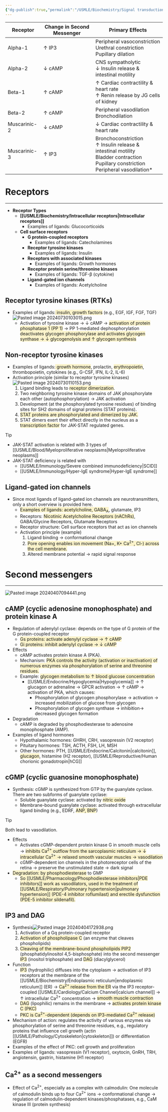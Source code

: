 ```yaml
---
{"dg-publish":true,"permalink":"/USMLE/Biochemistry/Signal transduction/","tags":["t2"]}
---
```



| Receptor     | Change in Second Messenger | Primary Effects                                                                                                                             |
| ------------ | -------------------------- | ------------------------------------------------------------------------------------------------------------------------------------------- |
| Alpha-1      | ↑ IP3                      | Peripheral vasoconstriction<br>Urethral constriction<br>Pupillary dilation                                                                  |
| Alpha-2      | ↓ cAMP                     | CNS sympatholytic<br>↓ Insulin release & intestinal motility                                                                                |
| Beta-1       | ↑ cAMP                     | ↑ Cardiac contractility & heart rate<br>↑ Renin release by JG cells of kidney                                                               |
| Beta-2       | ↑ cAMP                     | Peripheral vasodilation<br>Bronchodilation                                                                                                  |
| Muscarinic-2 | ↓ cAMP                     | ↓ Cardiac contractility & heart rate                                                                                                        |
| Muscarinic-3 | ↑ IP3                      | Bronchoconstriction<br>↑ Insulin release & intestinal motility<br>Bladder contraction<br>Pupillary constriction<br>Peripheral vasodilation* |

# Receptors
---
- **Receptor Types**  
	- **[[USMLE/Biochemistry/Intracellular receptors\|Intracellular receptors]]**  
		- Examples of ligands: Glucocorticoids
	- **Cell surface receptors**  
		- **G protein-coupled receptors**  
			- Examples of ligands: Catecholamines
		- **Receptor tyrosine kinases**  
			- Examples of ligands: Insulin
		- **Receptors with associated kinases**  
			- Examples of ligands: Growth hormones
		- **Receptor protein serine/threonine kinases**  
			- Examples of ligands: TGF-β (cytokine)
		- **Ligand-gated ion channels**  
			- Examples of ligands: Acetylcholine
## Receptor tyrosine kinases (RTKs)
- Examples of ligands:<span style="background:rgba(240, 200, 0, 0.2)"> insulin, growth factors</span> (e.g., EGF, IGF, FGF, TGF)![Pasted image 20240730103015.png](/img/user/appendix/Pasted%20image%2020240730103015.png)
	- Activation of tyrosine kinase → ↓ cAMP → <span style="background:rgba(240, 200, 0, 0.2)">activation of protein phosphatase 1 (PP 1)</span> → PP 1-mediated dephosphorylation <span style="background:rgba(240, 200, 0, 0.2)">deactivates glycogen phosphorylase and activates glycogen synthase → ↓ glycogenolysis and ↑ glycogen synthesis</span>
## Non-receptor tyrosine kinases
- Examples of ligands:<span style="background:rgba(240, 200, 0, 0.2)"> growth hormone</span>, prolactin, <span style="background:rgba(240, 200, 0, 0.2)">erythropoietin</span>, thrombopoietin, cytokines (e.g., G-CSF, IFN, IL-2, IL-6)
- Activation principle (similar to receptor tyrosine kinases) ![Pasted image 20240730110153.png](/img/user/appendix/Pasted%20image%2020240730110153.png)
	1. Ligand binding leads to <span style="background:rgba(240, 200, 0, 0.2)">receptor dimerization</span>.
	2. Two neighboring tyrosine kinase domains of JAK phosphorylate each other (autophosphorylation) → JAK activation
	3. Development (at the phosphorylated tyrosine residues) of binding sites for SH2 domains of signal proteins (STAT proteins). 
	4. <span style="background:rgba(240, 200, 0, 0.2)">STAT proteins are phosphorylated and dimerized by JAK.</span>
	5. STAT dimers exert their effect directly in the nucleus as a <span style="background:rgba(240, 200, 0, 0.2)">transcription factor</span> for JAK-STAT regulated genes.

>[!tip] 
>- JAK-STAT activation is related with 3 types of [[USMLE/Blood/Myeloproliferative neoplasms\|Myeloproliferative neoplasms]]
>- JAK-STAT deficiency is related with 
>	- [[USMLE/Immunology/Severe combined immunodeficiency\|SCID]]
>	- [[USMLE/Immunology/Hyper-IgE syndrome\|Hyper-IgE syndrome]]

## Ligand-gated ion channels
- Since most ligands of ligand-gated ion channels are neurotransmitters, only a short overview is provided here.
	- <span style="background:rgba(240, 200, 0, 0.2)">Examples of ligands: acetylcholine, GABA<sub>A</sub></span>, glutamate, IP3
	- Receptors: <span style="background:rgba(240, 200, 0, 0.2)">Nicotinic Acetylcholine Receptors (nAChRs)</span>, GABA/Glycine Receptors, Glutamate Receptors
	- Receptor structure: Cell surface receptors that act as ion channels
	- Activation principle (example)
		1. Ligand binding → conformational change
		2. <span style="background:rgba(240, 200, 0, 0.2)">Pore opening enables ion movement (Na+, K+ Ca<sup>2+</sup>, Cl-) across the cell membrane.</span>
		3. Altered membrane potential → rapid signal response
# Second messengers
---
![Pasted image 20240407094441.png](/img/user/appendix/Pasted%20image%2020240407094441.png)
## cAMP (cyclic adenosine monophosphate)  and protein kinase A
- Regulation of adenylyl cyclase: depends on the type of G protein of the G protein-coupled receptor
	- <span style="background:rgba(240, 200, 0, 0.2)">Gs proteins: activate adenylyl cyclase → ↑ cAMP</span>
	- <span style="background:rgba(240, 200, 0, 0.2)">Gi proteins: inhibit adenylyl cyclase → ↓ cAMP</span>
- Effects
	- cAMP activates protein kinase A (PKA).
	- Mechanism: <span style="background:rgba(240, 200, 0, 0.2)">PKA controls the activity (activation or inactivation) of numerous enzymes via phosphorylation of serine and threonine residues.</span>
	- Example: <span style="background:rgba(240, 200, 0, 0.2)">glycogen metabolism to ↑ blood glucose concentration</span>
		- [[USMLE/Endocrine/Hypoglycemia\|Hypoglycemia]] → ↑ glucagon or adrenaline → GPCR activation → ↑ cAMP → activation of PKA, which causes:
			- Phosphorylation of glycogen phosphorylase → activation → increased mobilization of glucose from glycogen
			- Phosphorylation of glycogen synthase → inhibition→ decreased glycogen formation
- Degradation
	- cAMP is degraded by phosphodiesterase to adenosine monophosphate (AMP).
- Examples of ligand hormones
	- Hypothalamic hormones: GHRH, CRH, vasopressin (V2 receptor)
	- Pituitary hormones: TSH, ACTH, FSH, LH, MSH
	- Other hormones: PTH, [[USMLE/Endocrine/Calcitonin\|calcitonin]], <span style="background:rgba(240, 200, 0, 0.2)">glucagon</span>, histamine (H2 receptor), [[USMLE/Reproductive/Human chorionic gonadotropin\|hCG]]
## cGMP (cyclic guanosine monophosphate)
- Synthesis: cGMP is synthesized from GTP by the guanylate cyclase. There are two subforms of guanylate cyclase:
	- Soluble guanylate cyclase: activated by <span style="background:rgba(240, 200, 0, 0.2)">nitric oxide</span>
	- Membrane-bound guanylate cyclase: activated through extracellular ligand binding (e.g., EDRF, <span style="background:rgba(240, 200, 0, 0.2)">ANP, BNP</span>)

>[!tip] 
>Both lead to vasodilation.
- Effects
	- Activates cGMP-dependent protein kinase G in smooth muscle cells → <span style="background:rgba(240, 200, 0, 0.2)">inhibits Ca<sup>2+</sup> outflow from the sarcoplasmic reticulum → ↓ intracellular Ca<sup>2+</sup> → relaxed smooth vascular muscles → vasodilation</span>
	- cGMP-dependent ion channels in the photoreceptor cells of the retina → preserve the unstimulated state → dark signal
- <span style="background:rgba(240, 200, 0, 0.2)">Degradation: by phosphodiesterase</span> to GMP
	- <span style="background:rgba(240, 200, 0, 0.2)">So [[USMLE/Pharmacology/Phosphodiesterase inhibitors\|PDE inhibitors]] work as vasodilators, used in the treatment of [[USMLE/Respiratory/Pulmonary hypertension\|pulmonary hypertension]] (PDE-4 inhibitor roflumilast) and erectile dysfunction (PDE-5 inhibitor sildenafil).</span>
## IP3 and DAG
- Synthesis![Pasted image 20240404172938.png](/img/user/appendix/Pasted%20image%2020240404172938.png)
	1. Activation of a Gq protein-coupled receptor
	2. <span style="background:rgba(240, 200, 0, 0.2)">Activation of phospholipase C</span> (an enzyme that cleaves phospholipids) 
	3. <span style="background:rgba(240, 200, 0, 0.2)">Cleaving of the membrane-bound phospholipids PIP2</span> (phosphatidylinositol 4,5-bisphosphate) into the second messenger <span style="background:rgba(240, 200, 0, 0.2)">IP3</span> (inositol triphosphate) and <span style="background:rgba(240, 200, 0, 0.2)">DAG</span> (diacylglycerol)
- Function
	- <span style="background:rgba(240, 200, 0, 0.2)">IP3</span> (hydrophilic) diffuses into the cytoplasm → activation of IP3 receptors at the membrane of the [[USMLE/Biochemistry/Endoplasmic reticulum\|endoplasmic reticulum]] (ER) → <span style="background:rgba(240, 200, 0, 0.2)">Ca<sup>2+</sup> release from the ER</span> via the IP3 receptor-coupled [[USMLE/Cardiology/Calcium Channel\|calcium channel]] → ↑ intracellular Ca<sup>2+</sup> concentration → <span style="background:rgba(240, 200, 0, 0.2)">smooth muscle contraction</span>
	- <span style="background:rgba(240, 200, 0, 0.2)">DAG</span> (lipophilic) remains in the membrane → <span style="background:rgba(240, 200, 0, 0.2)">activates protein kinase C (PKC)</span> 
	- <span style="background:rgba(240, 200, 0, 0.2)">PKC is Ca<sup>2+</sup>-dependent (depends on IP3-mediated Ca<sup>2+</sup> release)</span>
- Mechanism of action: regulates the activity of various enzymes via phosphorylation of serine and threonine residues, e.g., regulatory proteins that influence cell growth (actin [[USMLE/Pathology/Cytoskeleton\|cytoskeleton]]) or differentiation (EGFR)
- Examples of the effect of PKC: cell growth and proliferation
- Examples of ligands: vasopressin (V1 receptor), oxytocin, GnRH, TRH, angiotensin, gastrin, histamine (H1 receptor)
## Ca<sup>2+</sup> as a second messengers
- Effect of Ca<sup>2+</sup>, especially as a complex with calmodulin: One molecule of calmodulin binds up to four Ca<sup>2+</sup> ions → conformational change → regulation of calmodulin-dependent kinases/phosphatases, e.g., CaM kinase III (protein synthesis)
